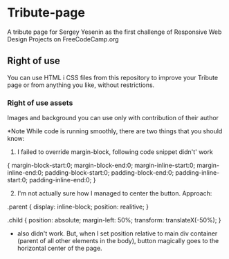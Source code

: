 # Tribute-page
 A tribute page for Sergey Yesenin as the first challenge of Responsive Web Design Projects on FreeCodeCamp.org

## Right of use
You can use HTML i CSS files from this repository to improve your Tribute page or from anything you like, without restrictions.

### Right of use assets
Images and background you can use only with contribution of their author

*Note
While code is running smoothly, there are two things that you should know:

1) I failed to override margin-block, following code snippet didn't' work

{
margin-block-start:0; margin-block-end:0; margin-inline-start:0; margin-inline-end:0;
padding-block-start:0; padding-block-end:0; padding-inline-start:0; padding-inline-end:0;
}

2) I'm not actually sure how I managed to center the button. Approach:

.parent {
    display: inline-block;
    position: realitive;
}

.child {
    position: absolute;
    margin-left: 50%;
    transform: translateX(-50%);
}

- also didn't work. But, when I set position relative to main div container (parent of all other elements in the body), button magically goes to the horizontal center of the page.